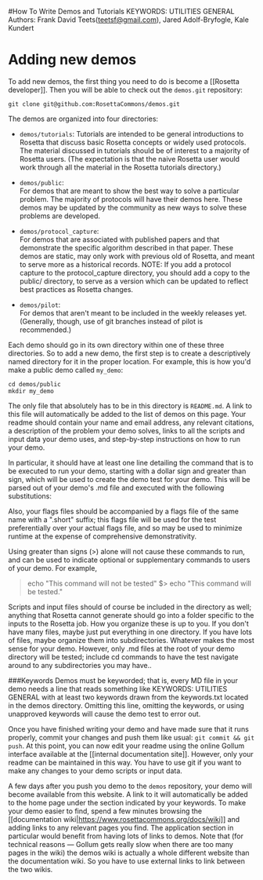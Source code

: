 #How To Write Demos and Tutorials
KEYWORDS: UTILITIES GENERAL
Authors: Frank David Teets(teetsf@gmail.com), Jared Adolf-Bryfogle, Kale Kundert 

Adding new demos
================

To add new demos, the first thing you need to do is become a [[Rosetta developer]].
Then you will be able to check out the `demos.git` repository:

    git clone git@github.com:RosettaCommons/demos.git

The demos are organized into four directories:

* `demos/tutorials`:
  Tutorials are intended to be general introductions to Rosetta that discuss basic Rosetta concepts or widely used protocols.
The material discussed in tutorials should be of interest to a majority of Rosetta users. 
(The expectation is that the naive Rosetta user would work through all the material in the Rosetta tutorials directory.)

* `demos/public`:  
  For demos that are meant to show the best way to solve a particular problem. 
The majority of protocols will have their demos here.
These demos may be updated by the community as new ways to solve these problems are developed.

* `demos/protocol_capture`:  
  For demos that are associated with published papers and that demonstrate the specific algorithm described in that paper.
These demos are static, may only work with previous old of Rosetta, and meant to serve more as a historical records.
NOTE: If you add a protocol capture to the protocol_capture directory, you should add a copy to the public/ directory,
to serve as a version which can be updated to reflect best practices as Rosetta changes. 

* `demos/pilot`:  
  For demos that aren't meant to be included in the weekly releases yet.
(Generally, though, use of git branches instead of pilot is recommended.)

Each demo should go in its own directory within one of these three directories.
So to add a new demo, the first step is to create a descriptively named directory for it in the proper location.
For example, this is how you'd make a public demo called `my_demo`:

    cd demos/public
    mkdir my_demo

The only file that absolutely has to be in this directory is `README.md`.
A link to this file will automatically be added to the list of demos on this page.
Your readme should contain your name and email address, any relevant citations, a description of the problem your demo solves, links to all the scripts and input data your demo uses, and step-by-step instructions on how to run your demo.

In particular, it should have at least one line detailing the command that is to be executed to run your demo, starting with a dollar sign and greater than sign, which will be used to create the demo test for your demo. This will be parsed out of your demo's .md file and executed with the following substitutions:



Also, your flags files should be accompanied by a flags file of the same name with a ".short" suffix; this flags file will be used for the test preferentially over your actual flags file, and so may be used to minimize runtime at the expense of comprehensive demonstrativity.

 Using greater than signs (>) alone will not cause these commands to run, and can be used to indicate optional or supplementary commands to users of your demo. For example,

 > echo "This command will not be tested"
$> echo "This command will be tested."

Scripts and input files should of course be included in the directory as well; anything that Rosetta cannot generate should go into a folder specific to the inputs to the Rosetta job.
How you organize these is up to you.
If you don't have many files, maybe just put everything in one directory.
If you have lots of files, maybe organize them into subdirectories.
Whatever makes the most sense for your demo.
However, only .md files at the root of your demo directory will be tested; include cd commands to have the test navigate around to any subdirectories you may have..

###Keywords
Demos must be keyworded; that is, every MD file in your demo needs a line that reads something like
KEYWORDS: UTILITIES GENERAL
with at least two keywords drawn from the keywords.txt located in the demos directory. Omitting this line, omitting the keywords, or using unapproved keywords will cause the demo test to error out.


Once you have finished writing your demo and have made sure that it runs properly, commit your changes and push them like usual: `git commit && git push`.
At this point, you can now edit your readme using the online Gollum interface available at the [[internal documentation site]].
However, only your readme can be maintained in this way.
You have to use git if you want to make any changes to your demo scripts or input data.

A few days after you push you demo to the `demos` repository, your demo will 
become available from this website.  A link to it will automatically be added 
to the home page under the section indicated by your keywords.
 To make your demo easier to find, spend a few minutes browsing the 
[[documentation wiki|https://www.rosettacommons.org/docs/wiki]] and adding 
links to any relevant pages you find.  The application section in particular 
would benefit from having lots of links to demos.  Note that (for technical 
reasons — Gollum gets really slow when there are too many pages in the wiki) 
the demos wiki is actually a whole different website than the documentation 
wiki.  So you have to use external links to link between the two wikis.
